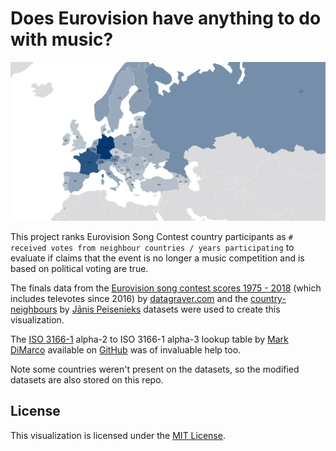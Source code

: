 # Does Eurovision have anything to do with music?

![Eurovision participants scores](output.png)

This project ranks Eurovision Song Contest country participants as `# received votes from neighbour countries / years participating` to evaluate if claims that the event is no longer a music competition and is based on political voting are true.

The finals data from the [Eurovision song contest scores 1975 - 2018](https://data.world/datagraver/eurovision-song-contest-scores-1975-2018) (which includes televotes since 2016) by [datagraver.com](https://datagraver.com/) and the [country-neighbours](https://github.com/FnTm/country-neighbors/) by [Jānis Peisenieks](https://github.com/FnTm/) datasets were used to create this visualization.

The [ISO 3166-1](https://en.wikipedia.org/wiki/List_of_ISO_3166_country_codes) alpha-2 to ISO 3166-1 alpha-3 lookup table by [Mark DiMarco](https://github.com/markmarkoh) available on [GitHub](https://gist.github.com/markmarkoh/75838f33f7c3af7201a4) was of invaluable help too.

Note some countries weren't present on the datasets, so the modified datasets are also stored on this repo.

## License

This visualization is licensed under the [MIT License](LICENSE).
